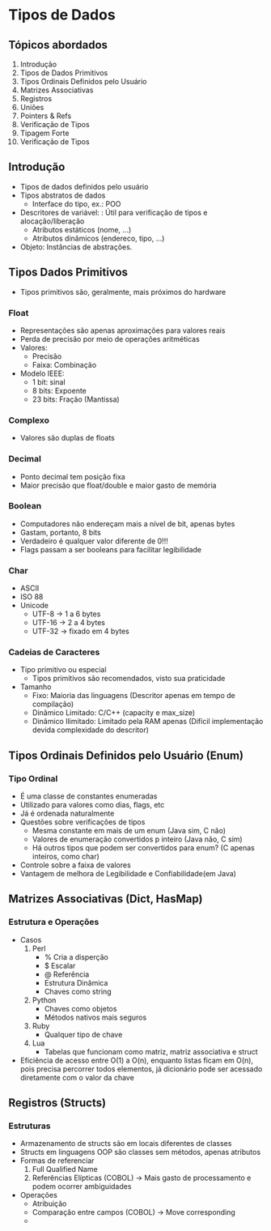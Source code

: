# Tipos de Dados
## Tópicos abordados
1. Introdução
2. Tipos de Dados Primitivos
3. Tipos Ordinais Definidos pelo Usuário
4. Matrizes Associativas
5. Registros
6. Uniões
7. Pointers & Refs
8. Verificação de Tipos
9. Tipagem Forte
10. Verificação de Tipos

## Introdução
- Tipos de dados definidos pelo usuário
- Tipos abstratos de dados
    - Interface do tipo, ex.: POO
- Descritores de variável: : Útil para verificação de tipos e alocação/liberação
    - Atributos estáticos (nome, ...)
    - Atributos dinâmicos (endereco, tipo, ...)
- Objeto: Instâncias de abstrações.

## Tipos Dados Primitivos
- Tipos primitivos são, geralmente, mais próximos do hardware
### Float
- Representações são apenas aproximações para valores reais
- Perda de precisão por meio de operações aritméticas
- Valores:
    - Precisão
    - Faixa: Combinação
- Modelo IEEE:
    - 1 bit: sinal
    - 8 bits: Expoente
    - 23 bits: Fração (Mantissa)
### Complexo
- Valores são duplas de floats

### Decimal
- Ponto decimal tem posição fixa
- Maior precisão que float/double e maior gasto de memória

### Boolean
- Computadores não endereçam mais a nível de bit, apenas bytes
- Gastam, portanto, 8 bits
- Verdadeiro é qualquer valor diferente de 0!!!
- Flags passam a ser booleans para facilitar legibilidade

### Char
- ASCII
- ISO 88
- Unicode
    - UTF-8 -> 1 a 6 bytes
    - UTF-16 -> 2 a 4 bytes
    - UTF-32 -> fixado em 4 bytes

### Cadeias de Caracteres
- Tipo primitivo ou especial
    - Tipos primitivos são recomendados, visto sua praticidade
- Tamanho
    - Fixo: Maioria das linguagens (Descritor apenas em tempo de compilação)
    - Dinâmico Limitado: C/C++ (capacity e max_size)
    - Dinâmico Ilimitado: Limitado pela RAM apenas (Difícil implementação devida complexidade do descritor)

## Tipos Ordinais Definidos pelo Usuário (Enum)
### Tipo Ordinal
- É uma classe de constantes enumeradas
- Utilizado para valores como dias, flags, etc
- Já é ordenada naturalmente
- Questões sobre verificações de tipos
    - Mesma constante em mais de um enum (Java sim, C não)
    - Valores de enumeração convertidos p inteiro (Java não, C sim)
    - Há outros tipos que podem ser convertidos para enum? (C apenas inteiros, como char)
- Controle sobre a faixa de valores
- Vantagem de melhora de Legibilidade e Confiabilidade(em Java)

## Matrizes Associativas (Dict, HasMap)
### Estrutura e Operações
- Casos
    1. Perl
        - % Cria a disperção
        - $ Escalar
        - @ Referência
        - Estrutura Dinâmica
        - Chaves como string
    2. Python
        - Chaves como objetos
        - Métodos nativos mais seguros
    3. Ruby
        - Qualquer tipo de chave
    4. Lua
        - Tabelas que funcionam como matriz, matriz associativa e struct
- Eficiência de acesso entre O(1) a O(n), enquanto listas ficam em O(n), pois precisa percorrer todos elementos, já dicionário pode ser acessado diretamente com o valor da chave

## Registros (Structs)
### Estruturas
- Armazenamento de structs são em locais diferentes de classes
- Structs em linguagens OOP são classes sem métodos, apenas atributos
- Formas de referenciar
    1. Full Qualified Name
    2. Referências Elípticas (COBOL) -> Mais gasto de processamento e podem ocorrer ambiguidades
- Operações
    - Atribuição
    - Comparação entre campos (COBOL) -> Move corresponding
    - 